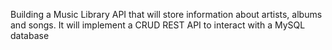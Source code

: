 Building a Music Library API that will store information about artists, albums and songs. It will implement a CRUD REST API to interact with a MySQL database